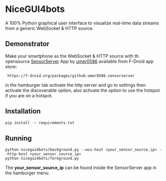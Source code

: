 # NiceGUI4bots

A 100% Python graphical user interface to visualize real-time data streams from a generic WebSocket & HTTP source.

## Demonstrator

Make your smartphone as the WebSocket & HTTP source with th opensource [SensorServer](https://f-droid.org/packages/github.umer0586.sensorserver) App by [umer0586](https://github.com/umer0586) available from F-Droid app store:

     https://f-droid.org/packages/github.umer0586.sensorserver

in the hamburger tab activate the http server and go to settings then activate the discoverable option, also activate the option to use the hotspot if you are on a hotspot.
## Installation
```sh
pip install -r requirements.txt
```

## Running
```
python nicegui4bots/background.py --wss-host <your_sensor_source_ip> --http-host <your_sensor_source_ip>
python nicegui4bots/foreground.py
```

The **your_sensor_source_ip** can be found inside the SensorServer app in the hamburger menu.
